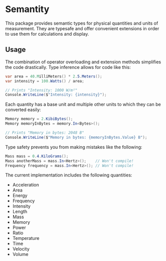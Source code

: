 # Semantity

This package provides semantic types for physical quantities and units of measurement. They are typesafe and offer convenient extensions in order to use them for calculations and display.

## Usage

The combination of operator overloading and extension methods simplifies the code drastically. Type inference allows for code like this:
```c#
var area = 40.MilliMeters() * 2.5.Meters();
var intensity = 100.Watts() / area;

// Prints "Intensity: 1000 W/m²"
Console.WriteLine($"Intensity: {intensity}");
```
Each quantity has a base unit and multiple other units to which they can be converted easily:
```c#
Memory memory = 2.KibiBytes();
Memory memoryInBytes = memory.In<Bytes>();

// Prints "Memory in bytes: 2048 B"
Console.WriteLine($"Memory in bytes: {memoryInBytes.Value} B");
```

Type safety prevents you from making mistakes like the following:
```c#
Mass mass = 0.4.KiloGrams();
Mass anotherMass = mass.In<Hertz>();    // Won't compile!
Frequency frequency = mass.In<Hertz>(); // Won't compile!
```

The current implementation includes the following quantities:
* Acceleration
* Area
* Energy
* Frequency
* Intensity
* Length
* Mass
* Memory
* Power
* Ratio
* Temperature
* Time
* Velocity
* Volume
